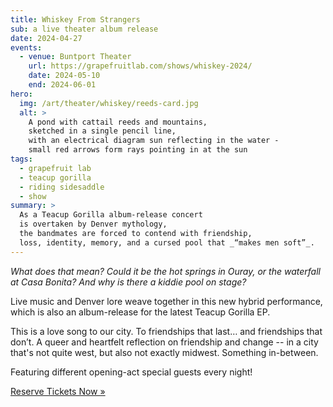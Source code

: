 ```yaml
---
title: Whiskey From Strangers
sub: a live theater album release
date: 2024-04-27
events:
  - venue: Buntport Theater
    url: https://grapefruitlab.com/shows/whiskey-2024/
    date: 2024-05-10
    end: 2024-06-01
hero:
  img: /art/theater/whiskey/reeds-card.jpg
  alt: >
    A pond with cattail reeds and mountains,
    sketched in a single pencil line,
    with an electrical diagram sun reflecting in the water -
    small red arrows form rays pointing in at the sun
tags:
  - grapefruit lab
  - teacup gorilla
  - riding sidesaddle
  - show
summary: >
  As a Teacup Gorilla album-release concert
  is overtaken by Denver mythology,
  the bandmates are forced to contend with friendship,
  loss, identity, memory, and a cursed pool that _“makes men soft”_.
---
```


_What does that mean?
Could it be the hot springs in Ouray,
or the waterfall at Casa Bonita?
And why is there a kiddie pool on stage?_

Live music and Denver lore weave together
in this new hybrid performance,
which is also an album-release
for the latest Teacup Gorilla EP.

This is a love song to our city.
To friendships that last… and friendships that don’t.
A queer and heartfelt reflection on friendship and change --
in a city that's not quite west, but also not exactly midwest.
Something in-between.

Featuring different opening-act special guests every night!

[Reserve Tickets Now »](https://grapefruitlab.com/shows/whiskey-2024/)
